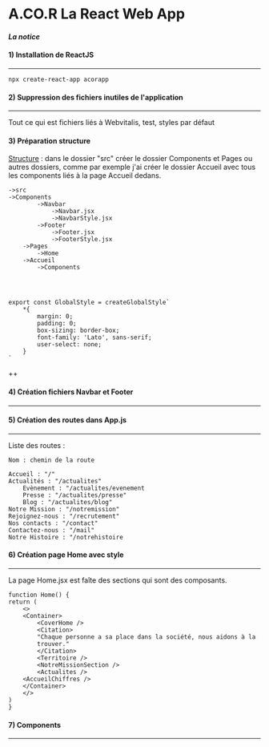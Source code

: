 # A.CO.R La React Web App
#### <i>La notice</i>

#### 1) Installation de ReactJS
---

    npx create-react-app acorapp

#### 2) Suppression des fichiers inutiles de l'application
---

Tout ce qui est fichiers liés à Webvitalis, test, styles par défaut

#### 3) Préparation structure

<u>Structure</u> : dans le dossier "src" créer le dossier Components et Pages ou autres dossiers, comme par exemple j'ai créer le dossier Accueil avec tous les components liés à la page Accueil dedans.

    ->src
    ->Components
            ->Navbar
                ->Navbar.jsx
                ->NavbarStyle.jsx
            ->Footer
                ->Footer.jsx
                ->FooterStyle.jsx
        ->Pages
            ->Home
        ->Accueil
            ->Components




    export const GlobalStyle = createGlobalStyle`
        *{
            margin: 0;
            padding: 0;
            box-sizing: border-box;
            font-family: 'Lato', sans-serif;
            user-select: none;
        }
    `
++
#### 4) Création fichiers Navbar et Footer
---

#### 5) Création des routes dans App.js
---

Liste des routes :

    Nom : chemin de la route

    Accueil : "/"
    Actualités : "/actualites"
        Evènement : "/actualites/evenement
        Presse : "/actualites/presse"
        Blog : "/actualites/blog"
    Notre Mission : "/notremission"
    Rejoignez-nous : "/recrutement"
    Nos contacts : "/contact"
    Contactez-nous : "/mail"
    Notre Histoire : "/notrehistoire

#### 6) Création page Home avec style
---

La page Home.jsx est faîte des sections qui sont des composants.

    function Home() {
    return (
        <>
        <Container>
            <CoverHome />
            <Citation>
            "Chaque personne a sa place dans la société, nous aidons à la
            trouver."
            </Citation>
            <Territoire />
            <NotreMissionSection />
            <Actualites />
        <AccueilChiffres />
        </Container>
        </>
    )
    }

#### 7) Components
---